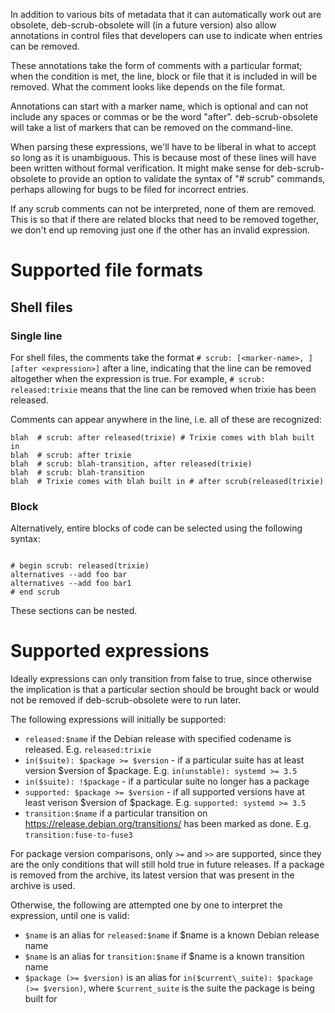 In addition to various bits of metadata that it can automatically work out are
obsolete, deb-scrub-obsolete will (in a future version) also allow annotations
in control files that developers can use to indicate when entries can be removed.

These annotations take the form of comments with a particular format; when the condition
is met, the line, block or file that it is included in will be removed. What the comment looks
like depends on the file format.

Annotations can start with a marker name, which is optional and can not include
any spaces or commas or be the word "after". deb-scrub-obsolete will take a
list of markers that can be removed on the command-line.

When parsing these expressions, we'll have to be liberal in what to accept so long as it is
unambiguous. This is because most of these lines will have been written without
formal verification. It might make sense for deb-scrub-obsolete to provide an option to
validate the syntax of "# scrub" commands, perhaps allowing for bugs to be filed for
incorrect entries.

If any scrub comments can not be interpreted, none of them are removed. This is so that
if there are related blocks that need to be removed together, we don't end up removing just one if
the other has an invalid expression.

# Supported file formats

## Shell files

### Single line

For shell files, the comments take the format ``# scrub: [<marker-name>, ][after <expression>]`` after a line,
indicating that the line can be removed altogether when the expression is true. For example,
``# scrub: released:trixie`` means that the line can be removed when trixie has
been released.

Comments can appear anywhere in the line, i.e. all of these are recognized:

```shell
blah  # scrub: after released(trixie) # Trixie comes with blah built in
blah  # scrub: after trixie
blah  # scrub: blah-transition, after released(trixie)
blah  # scrub: blah-transition
blah  # Trixie comes with blah built in # after scrub(released(trixie)
```

### Block

Alternatively, entire blocks of code can be selected using the following syntax:

```shell

# begin scrub: released(trixie)
alternatives --add foo bar
alternatives --add foo bar1
# end scrub

```

These sections can be nested.

# Supported expressions

Ideally expressions can only transition from false to true, since otherwise the implication is that
a particular section should be brought back or would not be removed if deb-scrub-obsolete were to run
later.

The following expressions will initially be supported:

* ``released:$name`` if the Debian release with specified codename is released. E.g. ``released:trixie``
* ``in($suite): $package >= $version`` - if a particular suite has at least version $version of $package. E.g. ``in(unstable): systemd >= 3.5``
* ``in($suite): !$package`` - if a particular suite no longer has a package
* ``supported: $package >= $version`` - if all supported versions have at least verison $version of $package. E.g. ``supported: systemd >= 3.5``
* ``transition:$name`` if a particular transition on https://release.debian.org/transitions/ has been marked as done. E.g. ``transition:fuse-to-fuse3``

For package version comparisons, only ``>=`` and ``>>`` are supported, since
they are the only conditions that will still hold true in future releases. If a package is removed
from the archive, its latest version that was present in the archive is used.

Otherwise, the following are attempted one by one to interpret the expression, until one is valid:

* ``$name`` is an alias for ``released:$name`` if $name is a known Debian release name
* ``$name`` is an alias for ``transition:$name`` if $name is a known transition name
* ``$package (>= $version)`` is an alias for ``in($current\_suite): $package (>= $version)``, where ``$current_suite`` is the suite the package is being built for
